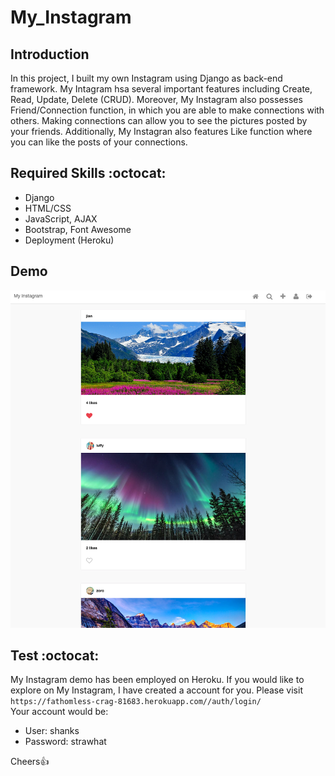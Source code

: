 # My_Instagram

## Introduction
In this project, I built my own Instagram using Django as back-end framework. My Intagram hsa several important features
including Create, Read, Update, Delete (CRUD). Moreover, My Instagram also possesses Friend/Connection function, in which you
are able to make connections with others. Making connections can allow you to see the pictures posted by your friends. Additionally,
My Instagran also features Like function where you can like the posts of your connections.

## Required Skills :octocat:
* Django
* HTML/CSS
* JavaScript, AJAX
* Bootstrap, Font Awesome
* Deployment (Heroku)

## Demo
![](demo.png)

## Test :octocat:
My Instagram demo has been employed on Heroku. If you would like to explore on My Instagram,
I have created a account for you. Please visit ```https://fathomless-crag-81683.herokuapp.com//auth/login/```<br>
Your account would be:<br>
* User: shanks <br>
* Password: strawhat<br>



Cheers:+1:

